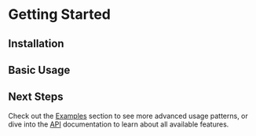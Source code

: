 # Getting Started

## Installation

## Basic Usage


## Next Steps

Check out the [Examples](/examples/basic-form) section to see more advanced usage patterns, or dive into the 
[API](/api/) documentation to learn about all available features.
